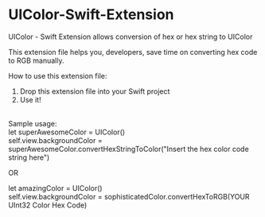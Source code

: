 # UIColor-Swift-Extension
UIColor - Swift Extension allows conversion of hex or hex string to UIColor

This extension file helps you, developers, save time on converting hex code to RGB manually. <br>

How to use this extension file: <br>
1. Drop this extension file into your Swift project <br>
2. Use it! 

<br>
Sample usage: <br>
let superAwesomeColor = UIColor() <br>
self.view.backgroundColor = superAwesomeColor.convertHexStringToColor("Insert the hex color code string here") <br>

OR

let amazingColor = UIColor() <br>
self.view.backgroundColor = sophisticatedColor.convertHexToRGB(YOUR UInt32 Color Hex Code)

